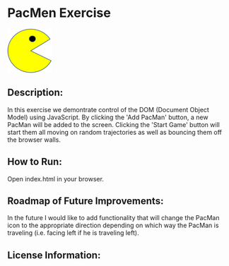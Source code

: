 # PacMen Exercise
<img src = '/images/PacMan1.png' height='100px' width='100px'></img>
## Description:
In this exercise we demontrate control of the DOM (Document Object Model) using JavaScript. By clicking the 'Add PacMan' button, a new PacMan will be added to the screen. Clicking the 'Start Game' button will start them all moving on random trajectories as well as bouncing them off the browser walls.
## How to Run:
Open index.html in your browser.
## Roadmap of Future Improvements:
In the future I would like to add functionality that will change the PacMan icon to the appropriate direction depending on which way the PacMan is traveling (i.e. facing left if he is traveling left).
## License Information:
